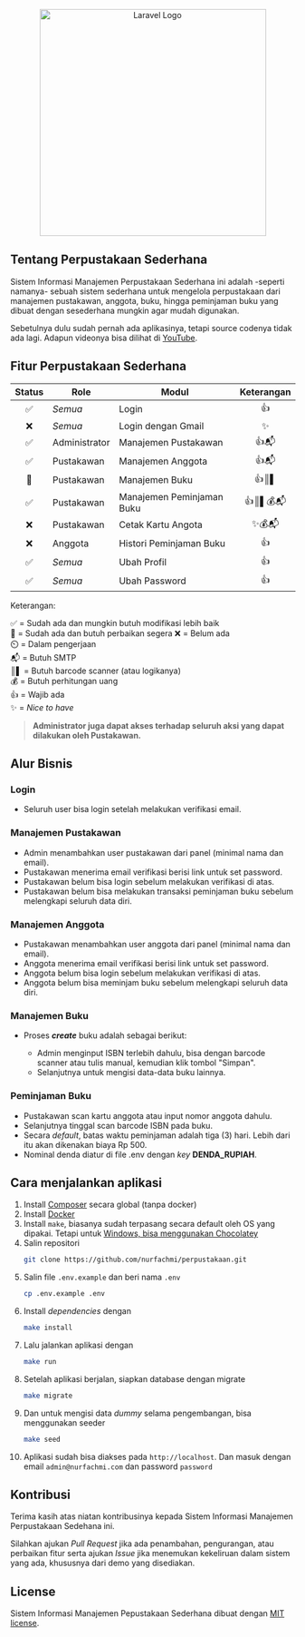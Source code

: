 <p align="center"><a href="https://laravel.com" target="_blank"><img src="https://raw.githubusercontent.com/laravel/art/master/logo-lockup/5%20SVG/2%20CMYK/1%20Full%20Color/laravel-logolockup-cmyk-red.svg" width="400" alt="Laravel Logo"></a></p>

## Tentang Perpustakaan Sederhana

Sistem Informasi Manajemen Perpustakaan Sederhana ini adalah -seperti namanya- sebuah sistem sederhana untuk mengelola perpustakaan dari manajemen pustakawan, anggota, buku, hingga peminjaman buku yang dibuat dengan sesederhana mungkin agar mudah digunakan.

Sebetulnya dulu sudah pernah ada aplikasinya, tetapi source codenya tidak ada lagi. Adapun videonya bisa dilihat di [YouTube](https://www.youtube.com/watch?v=Chu2aATRjKg).

## Fitur Perpustakaan Sederhana

| Status | Role          | Modul                     | Keterangan |
| :----: | ------------- | ------------------------- | :--------: |
|   ✅   | _Semua_       | Login                     |     👍     |
|   ❌   | _Semua_       | Login dengan Gmail        |     ✨     |
|   ✅   | Administrator | Manajemen Pustakawan      |    👍📬    |
|   ✅   | Pustakawan    | Manajemen Anggota         |    👍📬    |
|   🔧   | Pustakawan    | Manajemen Buku            |    👍║▌    |
|   ✅   | Pustakawan    | Manajemen Peminjaman Buku |  👍║▌💰📬  |
|   ❌   | Pustakawan    | Cetak Kartu Angota        |   ✨💰📬   |
|   ❌   | Anggota       | Histori Peminjaman Buku   |     👍     |
|   ✅   | _Semua_       | Ubah Profil               |     👍     |
|   ✅   | _Semua_       | Ubah Password             |     👍     |

Keterangan:

✅ = Sudah ada dan mungkin butuh modifikasi lebih baik  
🔧 = Sudah ada dan butuh perbaikan segera
❌ = Belum ada  
⏲️ = Dalam pengerjaan  
📬 = Butuh SMTP  
║▌ = Butuh barcode scanner (atau logikanya)  
💰 = Butuh perhitungan uang  
👍 = Wajib ada  
✨ = _Nice to have_

> **Administrator juga dapat akses terhadap seluruh aksi yang dapat dilakukan oleh Pustakawan.**

## Alur Bisnis

### Login

-   Seluruh user bisa login setelah melakukan verifikasi email.

### Manajemen Pustakawan

-   Admin menambahkan user pustakawan dari panel (minimal nama dan email).
-   Pustakawan menerima email verifikasi berisi link untuk set password.
-   Pustakawan belum bisa login sebelum melakukan verifikasi di atas.
-   Pustakawan belum bisa melakukan transaksi peminjaman buku sebelum melengkapi seluruh data diri.

### Manajemen Anggota

-   Pustakawan menambahkan user anggota dari panel (minimal nama dan email).
-   Anggota menerima email verifikasi berisi link untuk set password.
-   Anggota belum bisa login sebelum melakukan verifikasi di atas.
-   Anggota belum bisa meminjam buku sebelum melengkapi seluruh data diri.

### Manajemen Buku

-   Proses **_create_** buku adalah sebagai berikut:

    -   Admin menginput ISBN terlebih dahulu, bisa dengan barcode scanner atau tulis manual, kemudian klik tombol "Simpan".
    -   Selanjutnya untuk mengisi data-data buku lainnya.

### Peminjaman Buku

-   Pustakawan scan kartu anggota atau input nomor anggota dahulu.
-   Selanjutnya tinggal scan barcode ISBN pada buku.
-   Secara _default_, batas waktu peminjaman adalah tiga (3) hari. Lebih dari itu akan dikenakan biaya Rp 500.
-   Nominal denda diatur di file .env dengan _key_ **DENDA_RUPIAH**.

## Cara menjalankan aplikasi
1. Install [Composer](https://getcomposer.org/doc/00-intro.md#installation-linux-unix-macos) secara global (tanpa docker)
2. Install [Docker](https://docs.docker.com/get-docker/)
3. Install `make`, biasanya sudah terpasang secara default oleh OS yang dipakai. Tetapi untuk [Windows, bisa menggunakan Chocolatey](https://stackoverflow.com/a/32127632)
4. Salin repositori
    ```sh
    git clone https://github.com/nurfachmi/perpustakaan.git
    ```
5. Salin file `.env.example` dan beri nama `.env`
    ```sh
    cp .env.example .env
    ```
6. Install *dependencies* dengan
    ```sh
    make install
    ```
7. Lalu jalankan aplikasi dengan
    ```sh
    make run
    ```
8. Setelah aplikasi berjalan, siapkan database dengan migrate
    ```sh
    make migrate
    ```
9. Dan untuk mengisi data *dummy* selama pengembangan, bisa menggunakan seeder
    ```sh
    make seed
    ```
10. Aplikasi sudah bisa diakses pada `http://localhost`. Dan masuk dengan email `admin@nurfachmi.com` dan password `password`

## Kontribusi

Terima kasih atas niatan kontribusinya kepada Sistem Informasi Manajemen Perpustakaan Sedehana ini.

Silahkan ajukan _Pull Request_ jika ada penambahan, pengurangan, atau perbaikan fitur serta ajukan _Issue_ jika menemukan kekeliruan dalam sistem yang ada, khususnya dari demo yang disediakan.

## License

Sistem Informasi Manajemen Pepustakaan Sederhana dibuat dengan [MIT license](https://opensource.org/licenses/MIT).
